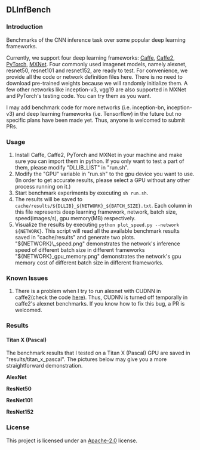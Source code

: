 ## DLInfBench

### Introduction
Benchmarks of the CNN inference task over some popular deep learning frameworks.

Currently, we support four deep learning frameworks: [Caffe](https://github.com/BVLC/caffe), [Caffe2](https://github.com/caffe2/caffe2), [PyTorch](https://github.com/pytorch/pytorch), [MXNet](https://github.com/dmlc/mxnet). Four commonly used imagenet models, namely alexnet, resnet50, resnet101 and resnet152, are ready to test. For convenience, we provide all the code or network definition files here. There is no need to download pre-trained weights because we will randomly initialize them. A few other networks like inception-v3, vgg19 are also supported in MXNet and PyTorch's testing code. You can try them as you want.

I may add benchmark code for more networks (i.e. inception-bn, inception-v3) and deep learning frameworks (i.e. Tensorflow) in the future but no specific plans have been made yet. Thus, anyone is welcomed to submit PRs.

### Usage
1. Install Caffe, Caffe2, PyTorch and MXNet in your machine and make sure you can import them in python. If you only want to test a part of them, please modify "DLLIB\_LIST" in "run.sh".
2. Modify the "GPU" variable in "run.sh" to the gpu device you want to use. (In order to get accurate results, please select a GPU without any other process running on it.)
3. Start benchmark experiments by executing `sh run.sh`.
4. The results will be saved to `cache/results/${DLLIB}_${NETWORK}_${BATCH_SIZE}.txt`. Each column in this file represents deep learning framework, network, batch size, speed(images/s), gpu memory(MB) respectively.
5. Visualize the results by executing `python plot_speed.py --network ${NETWORK}`. This script will read all the available benchmark results saved in "cache/results" and generate two plots. "${NETWORK}\_speed.png" demonstrates the network's inference speed of different batch size in different frameworks "${NETWORK}\_gpu_memory.png" demonstrates the network's gpu memory cost of different batch size in different frameworks.

### Known Issues
1. There is a problem when I try to run alexnet with CUDNN in caffe2(check the code [here](https://github.com/nicklhy/DLInfBench/blob/master/inference_caffe2.py#L214)). Thus, CUDNN is turned off temporally in caffe2's alexnet benchmarks. If you know how to fix this bug, a PR is welcomed.

### Results

#### Titan X (Pascal)
The benchmark results that I tested on a Titan X (Pascal) GPU are saved in "results/titan\_x\_pascal". The pictures below may give you a more straightforward demonstration.

**AlexNet**

**ResNet50**

**ResNet101**

**ResNet152**

### License
This project is licensed under an [Apache-2.0](LICENSE) license.
